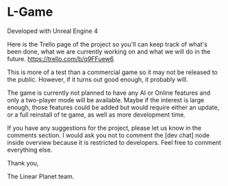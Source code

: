 # L-Game

Developed with Unreal Engine 4

Here is the Trello page of the project so you'll can keep track of what's been done, what we are currently working on and what we will do in the future.
https://trello.com/b/q9FFuew6

This is more of a test than a commercial game so it may not be released to the public. However, if it turns out good enough, it probably will.

  The game is currently not planned to have any AI or Online features and only a two-player mode will be available. Maybe if the interest is large enough, those features could be added but would require either an update, or a full reinstall of te game, as well as more development time.

  If you have any suggestions for the project, please let us know in the comments section.
I would ask you not to comment the [dev chat] node inside overview because it is restricted to developers.
Feel free to comment everything else.

Thank you,

The Linear Planet team.
